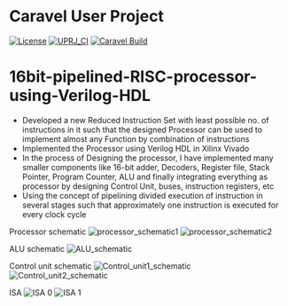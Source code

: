 # Caravel User Project

[![License](https://img.shields.io/badge/License-Apache%202.0-blue.svg)](https://opensource.org/licenses/Apache-2.0) [![UPRJ_CI](https://github.com/efabless/caravel_project_example/actions/workflows/user_project_ci.yml/badge.svg)](https://github.com/efabless/caravel_project_example/actions/workflows/user_project_ci.yml) [![Caravel Build](https://github.com/efabless/caravel_project_example/actions/workflows/caravel_build.yml/badge.svg)](https://github.com/efabless/caravel_project_example/actions/workflows/caravel_build.yml)
# 16bit-pipelined-RISC-processor-using-Verilog-HDL
- Developed a new Reduced Instruction Set with least possible no. of instructions in it such that the designed Processor can be used to implement almost any Function by combination of instructions
- Implemented the Processor using Verilog HDL in Xilinx Vivado
- In the process of Designing the processor, I have implemented many smaller components like 16-bit adder, Decoders, Register file, Stack Pointer, Program Counter, ALU and finally integrating everything as processor by designing Control Unit, buses, instruction registers, etc
- Using the concept of pipelining divided execution of instruction in several stages such that approximately one instruction is executed for every clock cycle


Processor schematic
![processor_schematic1](https://user-images.githubusercontent.com/97520594/202527693-ed42324d-2df1-46be-a477-0ec00e922596.png)
![processor_schematic2](https://user-images.githubusercontent.com/97520594/202527696-e68d08b8-25bb-48c9-8bbf-ce217adde9e2.png)


ALU schematic
![ALU_schematic](https://user-images.githubusercontent.com/97520594/202527680-5959926b-3e10-4c98-9290-ae1fe6a81e47.png)


Control unit schematic
![Control_unit1_schematic](https://user-images.githubusercontent.com/97520594/202527687-0c7c778b-efc2-4fdf-9011-4a955223990d.png)
![Control_unit2_schematic](https://user-images.githubusercontent.com/97520594/202527689-11b1afc1-992a-4ee8-9a9c-ee918d242417.png)


ISA
![ISA 0](https://user-images.githubusercontent.com/97520594/209435151-2c232ca6-db8d-407c-b4bf-b649aa638251.jpeg)
![ISA 1](https://user-images.githubusercontent.com/97520594/209435154-c3989bb7-9cc3-49b3-b393-6b0960cd2947.jpeg)


